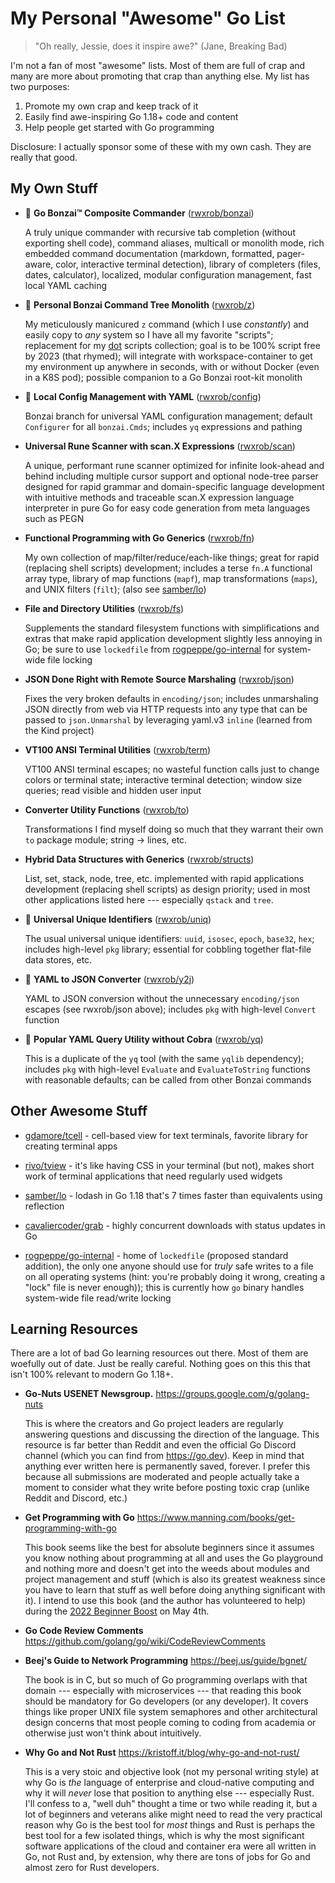 # My Personal "Awesome" Go List

> "Oh really, Jessie, does it inspire awe?" (Jane, Breaking Bad)

I'm not a fan of most "awesome" lists. Most of them are full of crap and
many are more about promoting that crap than anything else. My list has
two purposes:

1. Promote my own crap and keep track of it
2. Easily find awe-inspiring Go 1.18+ code and content
3. Help people get started with Go programming

Disclosure: I actually sponsor some of these with my own cash. They are
really that good.

## My Own Stuff

* 🌳 **Go Bonzai™ Composite Commander**
  ([rwxrob/bonzai](https://github.com/rwxrob/bonzai))

  A truly unique commander with recursive tab completion (without
  exporting shell code), command aliases, multicall or monolith mode,
  rich embedded command documentation (markdown, formatted, pager-aware,
  color, interactive terminal detection), library of completers (files,
  dates, calculator), localized, modular configuration management, fast
  local YAML caching

* 🌳 **Personal Bonzai Command Tree Monolith**
  ([rwxrob/z](https://github.com/rwxrob/z))

  My meticulously manicured `z` command (which I use *constantly*) and
  easily copy to *any* system so I have all my favorite "scripts";
  replacement for my [dot](https://github.com/rwxrob/dot) scripts
  collection; goal is to be 100% script free by 2023 (that rhymed); will
  integrate with workspace-container to get my environment up anywhere
  in seconds, with or without Docker (even in a K8S pod); possible
  companion to a Go Bonzai root-kit monolith

* 🌳 **Local Config Management with YAML**
  ([rwxrob/config](https://github.com/rwxrob/config))

  Bonzai branch for universal YAML configuration management; default
  `Configurer` for all `bonzai.Cmds`; includes `yq` expressions and
  pathing

* **Universal Rune Scanner with scan.X Expressions**
  ([rwxrob/scan](https://github.com/rwxrob/scan))

  A unique, performant rune scanner optimized for infinite look-ahead
  and behind including multiple cursor support and optional node-tree
  parser designed for rapid grammar and domain-specific language
  development with intuitive methods and traceable scan.X expression
  language interpreter in pure Go for easy code generation from meta
  languages such as PEGN

* **Functional Programming with Go Generics**
  ([rwxrob/fn](https://github.com/rwxrob/fn))

  My own collection of map/filter/reduce/each-like things; great for
  rapid (replacing shell scripts) development; includes a terse `fn.A`
  functional array type, library of map functions (`mapf`), map
  transformations (`maps`), and UNIX filters (`filt`); (also see
  [samber/lo](https://github.com/samber/lo))

* **File and Directory Utilities**
  ([rwxrob/fs](https://github.com/rwxrob/fs))

  Supplements the standard filesystem functions with simplifications and
  extras that make rapid application development slightly less annoying
  in Go; be sure to use `lockedfile` from
  [rogpeppe/go-internal](https://github.com/rogpeppe/go-internal) for
  system-wide file locking

* **JSON Done Right with Remote Source Marshaling**
  ([rwxrob/json](https://github.com/rwxrob/json))

  Fixes the very broken defaults in `encoding/json`; includes
  unmarshaling JSON directly from web via HTTP requests into any type
  that can be passed to `json.Unmarshal` by leveraging yaml.v3 `inline`
  (learned from the Kind project)

* **VT100 ANSI Terminal Utilities**
  ([rwxrob/term](https://github.com/rwxrob/term))

  VT100 ANSI terminal escapes; no wasteful function calls just to change
  colors or terminal state; interactive terminal detection; window size
  queries; read visible and hidden user input 

* **Converter Utility Functions**
  ([rwxrob/to](https://github.com/rwxrob/to))

  Transformations I find myself doing so much that they warrant their
  own `to` package module; string -> lines, etc.

* **Hybrid Data Structures with Generics**
  ([rwxrob/structs](https://github.com/rwxrob/structs))

  List, set, stack, node, tree, etc. implemented with rapid applications
  development (replacing shell scripts) as design priority; used in most
  other applications listed here --- especially `qstack` and `tree`.

* 🌳 **Universal Unique Identifiers**
  ([rwxrob/uniq](https://github.com/rwxrob/uniq))

  The usual universal unique identifiers: `uuid`, `isosec`, `epoch`,
  `base32`, `hex`; includes high-level `pkg` library; essential for
  cobbling together flat-file data stores, etc.

* 🌳 **YAML to JSON Converter**
  ([rwxrob/y2j](https://github.com/rwxrob/y2j))

  YAML to JSON conversion without the unnecessary `encoding/json`
  escapes (see rwxrob/json above); includes `pkg` with high-level
  `Convert` function

* 🌳 **Popular YAML Query Utility without Cobra**
  ([rwxrob/yq](https://github.com/rwxrob/yq))

  This is a duplicate of the `yq` tool (with the same `yqlib`
  dependency); includes `pkg` with high-level `Evaluate` and
  `EvaluateToString` functions with reasonable defaults; can be called
  from other Bonzai commands 

## Other Awesome Stuff

* [gdamore/tcell](https://github.com/gdamore/tcell) - cell-based view
  for text terminals, favorite library for creating terminal apps

* [rivo/tview](https://github.com/rivo/tview) - it's like having CSS in
  your terminal (but not), makes short work of terminal applications
  that need regularly used widgets

* [samber/lo](https://github.com/samber/lo) - lodash in Go 1.18 that's 7
  times faster than equivalents using reflection

* [cavaliercoder/grab](https://github.com/cavaliercoder/grab) - highly
  concurrent downloads with status updates in Go

* [rogpeppe/go-internal](https://github.com/rogpeppe/go-internal) - home
  of `lockedfile` (proposed standard addition), the only one anyone
  should use for *truly* safe writes to a file on all operating systems
  (hint: you're probably doing it wrong, creating a "lock" file is never
  enough)); this is currently how `go` binary handles system-wide file
  read/write locking

## Learning Resources

There are a lot of bad Go learning resources out there. Most of them are
woefully out of date. Just be really careful. Nothing goes on this this
that isn't 100% relevant to modern Go 1.18+.

* **Go-Nuts USENET Newsgroup.**
  <https://groups.google.com/g/golang-nuts>

  This is where the creators and Go project leaders are regularly
  answering questions and discussing the direction of the language. This
  resource is far better than Reddit and even the official Go Discord
  channel (which you can find from <https://go.dev>). Keep in mind that
  anything ever written here is permanently saved, forever. I prefer
  this because all submissions are moderated and people actually take a
  moment to consider what they write before posting toxic crap (unlike
  Reddit and Discord, etc.)

* **Get Programming with Go**
  <https://www.manning.com/books/get-programming-with-go>

  This book seems like the best for absolute beginners since it assumes
  you know nothing about programming at all and uses the Go playground
  and nothing more and doesn't get into the weeds about modules and
  project management and stuff (which is also its greatest weakness
  since you have to learn that stuff as well before doing anything
  significant with it). I intend to use this book (and the author has
  volunteered to help) during the [2022 Beginner
  Boost](https://github.com/rwxrob/boost) on May 4th.

* **Go Code Review Comments**
  <https://github.com/golang/go/wiki/CodeReviewComments>

* **Beej's Guide to Network Programming**
  <https://beej.us/guide/bgnet/>

  The book is in C, but so much of Go programming overlaps with that
  domain --- especially with microservices --- that reading this book
  should be mandatory for Go developers (or any developer). It covers
  things like proper UNIX file system semaphores and other architectural
  design concerns that most people coming to coding from academia or
  otherwise just won't think about intuitively.

* **Why Go and Not Rust**
  <https://kristoff.it/blog/why-go-and-not-rust/>

  This is a very stoic and objective look (not my personal writing
  style) at why Go is *the* language of enterprise and cloud-native
  computing and why it will *never* lose that position to anything else
  --- especially Rust. I'll confess to a, "well duh" thought a time or
  two while reading it, but a lot of beginners and veterans alike might
  need to read the very practical reason why Go is the best tool for
  *most* things and Rust is perhaps the best tool for a few isolated
  things, which is why the most significant software applications of the
  cloud and container era were all written in Go, not Rust and, by
  extension, why there are tons of jobs for Go and almost zero for Rust
  developers.
